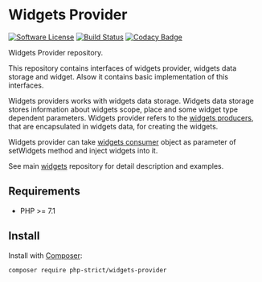 # Widgets Provider

[![Software License][ico-license]](LICENSE.txt)
[![Build Status][ico-travis]][link-travis]
[![Codacy Badge][ico-codacy]][link-codacy]

Widgets Provider repository.

This repository contains interfaces of widgets provider, widgets data storage and widget.
Alsow it contains basic implementation of this interfaces.

Widgets providers works with widgets data storage. Widgets data storage 
stores information about widgets scope, place and some widget type 
dependent parameters. Widgets provider refers to the 
[widgets producers](https://github.com/php-strict/widgets-producer), 
that are encapsulated in widgets data, for creating the widgets.

Widgets provider can take [widgets consumer](https://github.com/php-strict/widgets-consumer)
object as parameter of setWidgets method and inject widgets into it.

See main [widgets](https://github.com/php-strict/widgets) repository 
for detail description and examples.

## Requirements

*   PHP >= 7.1

## Install

Install with [Composer](http://getcomposer.org):

```bash
composer require php-strict/widgets-provider
```

[ico-license]: https://img.shields.io/badge/license-GPL-brightgreen.svg?style=flat-square
[ico-travis]: https://travis-ci.com/php-strict/widgets-provider.svg?branch=master
[link-travis]: https://travis-ci.com/php-strict/widgets-provider
[ico-codacy]: https://api.codacy.com/project/badge/Grade/1ecddd641564460ea95e7dbd261438f1
[link-codacy]: https://www.codacy.com/app/php-strict/widgets-provider?utm_source=github.com&amp;utm_medium=referral&amp;utm_content=php-strict/widgets-provider&amp;utm_campaign=Badge_Grade
